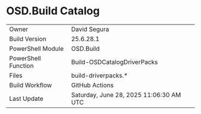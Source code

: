 ﻿# OSD.Build Catalog

| | |
|-|-|
| Owner | David Segura |
| Build Version | 25.6.28.1 |
| PowerShell Module | OSD.Build |
| PowerShell Function | Build-OSDCatalogDriverPacks |
| Files | build-driverpacks.* |
| Build Workflow | GitHub Actions |
| Last Update | Saturday, June 28, 2025 11:06:30 AM UTC |

